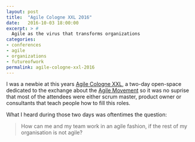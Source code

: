 ```yaml
---
layout: post
title:  "Agile Cologne XXL 2016"
date:   2016-10-03 18:00:00
excerpt: > #
  Agile as the virus that transforms organizations
categories:
- conferences
- agile
- organizations
- futureofwork
permalink: agile-cologne-xxl-2016
---
```


I was a newbie at this years [Agile Cologne XXL][1], a two-day 
open-space dedicated to the exchange about the [Agile Movement][2] so
 it was no suprise that most of the attendees were either scrum master, product owner or consultants that teach people how to fill this roles.
  
What I heard during those two days was oftentimes the question: 

> How can me and my team work in an agile fashion, if the rest of my
> organisation is not agile? 

[1]: https://agilecologne.de/
[2]: http://agilemanifesto.org/
